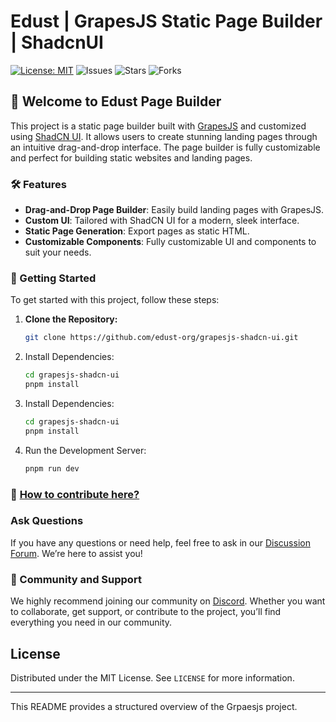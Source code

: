 # Edust | GrapesJS Static Page Builder | ShadcnUI

[![License: MIT](https://img.shields.io/badge/License-MIT-yellow.svg)](https://opensource.org/licenses/MIT)
![Issues](https://img.shields.io/github/issues/edust-org/grapesjs-shadcn-ui)
![Stars](https://img.shields.io/github/stars/edust-org/grapesjs-shadcn-ui)
![Forks](https://img.shields.io/github/forks/edust-org/grapesjs-shadcn-ui)

## 🎉 Welcome to Edust Page Builder

This project is a static page builder built with [GrapesJS](https://grapesjs.com) and customized using [ShadCN UI](https://ui.shadcn.com/). It allows users to create stunning landing pages through an intuitive drag-and-drop interface. The page builder is fully customizable and perfect for building static websites and landing pages.

### 🛠 Features

- **Drag-and-Drop Page Builder**: Easily build landing pages with GrapesJS.
- **Custom UI**: Tailored with ShadCN UI for a modern, sleek interface.
- **Static Page Generation**: Export pages as static HTML.
- **Customizable Components**: Fully customizable UI and components to suit your needs.

### 🚀 Getting Started

To get started with this project, follow these steps:

1. **Clone the Repository:**
   ```bash
   git clone https://github.com/edust-org/grapesjs-shadcn-ui.git
   ```
2. Install Dependencies:
   ```bash
   cd grapesjs-shadcn-ui
   pnpm install
   ```
3. Install Dependencies:

   ```bash
   cd grapesjs-shadcn-ui
   pnpm install
   ```

4. Run the Development Server:
   ```bash
   pnpm run dev
   ```

### 👥 [How to contribute here?](./CONTRIBUTION.md)

### Ask Questions

If you have any questions or need help, feel free to ask in our [Discussion Forum](https://github.com/edust-org/grapesjs-shadcn-ui/discussions). We’re here to assist you!

### 🔗 Community and Support

We highly recommend joining our community on [Discord](https://discord.gg/vnhqmn9mdj). Whether you want to collaborate, get support, or contribute to the project, you’ll find everything you need in our community.

## License

Distributed under the MIT License. See `LICENSE` for more information.

---

This README provides a structured overview of the Grpaesjs project.
